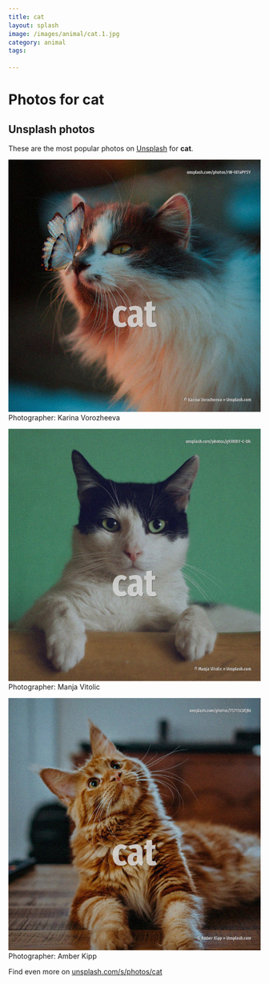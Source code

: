 ```yaml
---
title: cat
layout: splash
image: /images/animal/cat.1.jpg
category: animal
tags:

---
```

# Photos for cat
 
## Unsplash photos
These are the most popular photos on [Unsplash](https://unsplash.com) for **cat**.
 
![cat](/images/animal/cat.1.jpg)
Photographer:  Karina Vorozheeva
 
![cat](/images/animal/cat.2.jpg)
Photographer:  Manja Vitolic
 
![cat](/images/animal/cat.3.jpg)
Photographer:  Amber Kipp
 
Find even more on [unsplash.com/s/photos/cat](https://unsplash.com/s/photos/cat)
 

